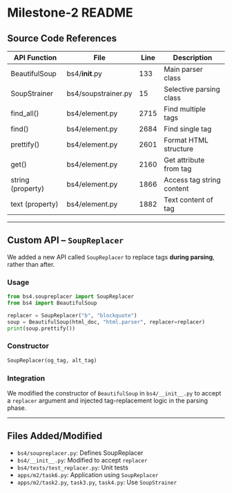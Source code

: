 # Milestone-2 README

## Source Code References


| API Function      | File                 | Line | Description                        |
|------------------|----------------------|------|------------------------------------|
| BeautifulSoup     | bs4/__init__.py       | 133  | Main parser class                  |
| SoupStrainer      | bs4/soupstrainer.py   | 15   | Selective parsing class            |
| find_all()        | bs4/element.py        | 2715 | Find multiple tags                 |
| find()            | bs4/element.py        | 2684 | Find single tag                    |
| prettify()        | bs4/element.py        | 2601 | Format HTML structure              |
| get()             | bs4/element.py        | 2160 | Get attribute from tag             |
| string (property) | bs4/element.py        | 1866 | Access tag string content          |
| text (property)   | bs4/element.py        | 1882 | Text content of tag                |

---

## Custom API – `SoupReplacer`

We added a new API called `SoupReplacer` to replace tags **during parsing**, rather than after.

### Usage

```python
from bs4.soupreplacer import SoupReplacer
from bs4 import BeautifulSoup

replacer = SoupReplacer("b", "blockquote")
soup = BeautifulSoup(html_doc, "html.parser", replacer=replacer)
print(soup.prettify())
```

### Constructor

```python
SoupReplacer(og_tag, alt_tag)
```

### Integration

We modified the constructor of `BeautifulSoup` in `bs4/__init__.py` to accept a `replacer` argument and injected tag-replacement logic in the parsing phase.

---

## Files Added/Modified

- `bs4/soupreplacer.py`: Defines SoupReplacer
- `bs4/__init__.py`: Modified to accept `replacer`
- `bs4/tests/test_replacer.py`: Unit tests
- `apps/m2/task6.py`: Application using `SoupReplacer`
- `apps/m2/task2.py`, `task3.py`, `task4.py`: Use `SoupStrainer`

